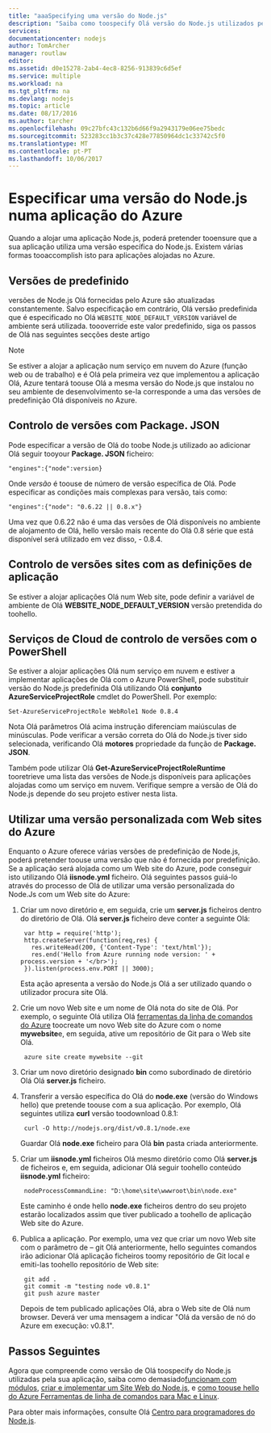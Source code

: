 ```yaml
---
title: "aaaSpecifying uma versão do Node.js"
description: "Saiba como toospecify Olá versão do Node.js utilizados pelo Azure Web Sites e serviços em nuvem"
services: 
documentationcenter: nodejs
author: TomArcher
manager: routlaw
editor: 
ms.assetid: d0e15278-2ab4-4ec8-8256-913839c6d5ef
ms.service: multiple
ms.workload: na
ms.tgt_pltfrm: na
ms.devlang: nodejs
ms.topic: article
ms.date: 08/17/2016
ms.author: tarcher
ms.openlocfilehash: 09c27bfc43c132b6d66f9a2943179e06ee75bedc
ms.sourcegitcommit: 523283cc1b3c37c428e77850964dc1c33742c5f0
ms.translationtype: MT
ms.contentlocale: pt-PT
ms.lasthandoff: 10/06/2017
---
```

# <a name="specifying-a-nodejs-version-in-an-azure-application"></a>Especificar uma versão do Node.js numa aplicação do Azure
Quando a alojar uma aplicação Node.js, poderá pretender tooensure que a sua aplicação utiliza uma versão específica do Node.js. Existem várias formas tooaccomplish isto para aplicações alojadas no Azure.

## <a name="default-versions"></a>Versões de predefinido
versões de Node.js Olá fornecidas pelo Azure são atualizadas constantemente. Salvo especificação em contrário, Olá versão predefinida que é especificado no Olá `WEBSITE_NODE_DEFAULT_VERSION` variável de ambiente será utilizada. toooverride este valor predefinido, siga os passos de Olá nas seguintes secções deste artigo

> [!NOTE]
> Se estiver a alojar a aplicação num serviço em nuvem do Azure (função web ou de trabalho) e é Olá pela primeira vez que implementou a aplicação Olá, Azure tentará toouse Olá a mesma versão do Node.js que instalou no seu ambiente de desenvolvimento se-la corresponde a uma das versões de predefinição Olá disponíveis no Azure.
>
>

## <a name="versioning-with-packagejson"></a>Controlo de versões com Package. JSON
Pode especificar a versão de Olá do toobe Node.js utilizado ao adicionar Olá seguir tooyour **Package. JSON** ficheiro:

    "engines":{"node":version}

Onde *versão* é toouse de número de versão específica de Olá. Pode especificar as condições mais complexas para versão, tais como:

    "engines":{"node": "0.6.22 || 0.8.x"}

Uma vez que 0.6.22 não é uma das versões de Olá disponíveis no ambiente de alojamento de Olá, hello versão mais recente do Olá 0.8 série que está disponível será utilizado em vez disso, - 0.8.4.

## <a name="versioning-websites-with-app-settings"></a>Controlo de versões sites com as definições de aplicação
Se estiver a alojar aplicações Olá num Web site, pode definir a variável de ambiente de Olá **WEBSITE_NODE_DEFAULT_VERSION** versão pretendida do toohello.

## <a name="versioning-cloud-services-with-powershell"></a>Serviços de Cloud de controlo de versões com o PowerShell
Se estiver a alojar aplicações Olá num serviço em nuvem e estiver a implementar aplicações de Olá com o Azure PowerShell, pode substituir versão do Node.js predefinida Olá utilizando Olá **conjunto AzureServiceProjectRole** cmdlet do PowerShell. Por exemplo:

    Set-AzureServiceProjectRole WebRole1 Node 0.8.4

Nota Olá parâmetros Olá acima instrução diferenciam maiúsculas de minúsculas.  Pode verificar a versão correta do Olá do Node.js tiver sido selecionada, verificando Olá **motores** propriedade da função de **Package. JSON**.

Também pode utilizar Olá **Get-AzureServiceProjectRoleRuntime** tooretrieve uma lista das versões de Node.js disponíveis para aplicações alojadas como um serviço em nuvem.  Verifique sempre a versão de Olá do Node.js depende do seu projeto estiver nesta lista.

## <a name="using-a-custom-version-with-azure-websites"></a>Utilizar uma versão personalizada com Web sites do Azure
Enquanto o Azure oferece várias versões de predefinição de Node.js, poderá pretender toouse uma versão que não é fornecida por predefinição. Se a aplicação será alojada como um Web site do Azure, pode conseguir isto utilizando Olá **iisnode.yml** ficheiro. Olá seguintes passos guiá-lo através do processo de Olá de utilizar uma versão personalizada do Node.Js com um Web site do Azure:

1. Criar um novo diretório e, em seguida, crie um **server.js** ficheiros dentro do diretório de Olá. Olá **server.js** ficheiro deve conter a seguinte Olá:

        var http = require('http');
        http.createServer(function(req,res) {
          res.writeHead(200, {'Content-Type': 'text/html'});
          res.end('Hello from Azure running node version: ' + process.version + '</br>');
        }).listen(process.env.PORT || 3000);

    Esta ação apresenta a versão do Node.js Olá a ser utilizado quando o utilizador procura site Olá.
2. Crie um novo Web site e um nome de Olá nota do site de Olá. Por exemplo, o seguinte Olá utiliza Olá [ferramentas da linha de comandos do Azure] toocreate um novo Web site do Azure com o nome **mywebsite**e, em seguida, ative um repositório de Git para o Web site Olá.

        azure site create mywebsite --git
3. Criar um novo diretório designado **bin** como subordinado de diretório Olá Olá **server.js** ficheiro.
4. Transferir a versão específica do Olá do **node.exe** (versão do Windows hello) que pretende toouse com a sua aplicação. Por exemplo, Olá seguintes utiliza **curl** versão toodownload 0.8.1:

        curl -O http://nodejs.org/dist/v0.8.1/node.exe

    Guardar Olá **node.exe** ficheiro para Olá **bin** pasta criada anteriormente.
5. Criar um **iisnode.yml** ficheiros Olá mesmo diretório como Olá **server.js** de ficheiros e, em seguida, adicionar Olá seguir toohello conteúdo **iisnode.yml** ficheiro:

        nodeProcessCommandLine: "D:\home\site\wwwroot\bin\node.exe"

    Este caminho é onde hello **node.exe** ficheiros dentro do seu projeto estarão localizados assim que tiver publicado a toohello de aplicação Web site do Azure.
6. Publica a aplicação. Por exemplo, uma vez que criar um novo Web site com o parâmetro de – git Olá anteriormente, hello seguintes comandos irão adicionar Olá aplicação ficheiros toomy repositório de Git local e emiti-las toohello repositório de Web site:

        git add .
        git commit -m "testing node v0.8.1"
        git push azure master

    Depois de tem publicado aplicações Olá, abra o Web site de Olá num browser. Deverá ver uma mensagem a indicar "Olá da versão de nó do Azure em execução: v0.8.1".

## <a name="next-steps"></a>Passos Seguintes
Agora que compreende como versão de Olá toospecify do Node.js utilizadas pela sua aplicação, saiba como demasiado[funcionam com módulos], [criar e implementar um Site Web do Node.js](app-service-web/app-service-web-get-started-nodejs.md), e [como toouse hello do Azure Ferramentas de linha de comandos para Mac e Linux].

Para obter mais informações, consulte Olá [Centro para programadores do Node.js](https://azure.microsoft.com/develop/nodejs/).

[como toouse hello do Azure Ferramentas de linha de comandos para Mac e Linux]:cli-install-nodejs.md
[ferramentas da linha de comandos do Azure]:cli-install-nodejs.md
[funcionam com módulos]: nodejs-use-node-modules-azure-apps.md
[build and deploy a Node.js Web Site]: app-service-web/app-service-web-get-started-nodejs.md
